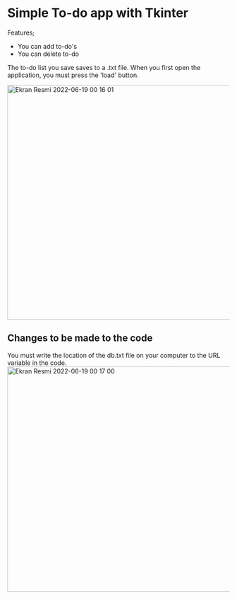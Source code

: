 # Simple To-do app with Tkinter
Features;
- You can add to-do's
- You can delete to-do

The to-do list you save saves to a .txt file. When you first open the application, you must press the 'load' button.

<img width="531" alt="Ekran Resmi 2022-06-19 00 16 01" src="https://user-images.githubusercontent.com/84154488/174457301-fe3ca2e4-e5ed-4aae-8773-38b5b0d0f94a.png">

## Changes to be made to the code
You must write the location of the db.txt file on your computer to the URL variable in the code.
<img width="510" alt="Ekran Resmi 2022-06-19 00 17 00" src="https://user-images.githubusercontent.com/84154488/174457314-4990d38b-f500-4360-aa47-cd9b41578459.png">

